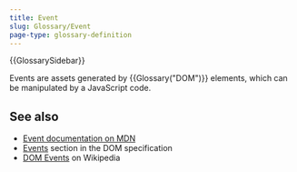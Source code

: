 ```yaml
---
title: Event
slug: Glossary/Event
page-type: glossary-definition
---
```


{{GlossarySidebar}}

Events are assets generated by {{Glossary("DOM")}} elements, which can be manipulated by a JavaScript code.

## See also

- [Event documentation on MDN](/en-US/docs/Web/API/Event)
- [Events](https://dom.spec.whatwg.org/#events) section in the DOM specification
- [DOM Events](https://en.wikipedia.org/wiki/DOM_Events) on Wikipedia
